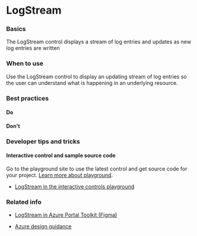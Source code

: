 ﻿# LogStream

 
<a name="basics"></a>
### Basics
The LogStream control displays a stream of log entries and updates as new log entries are written


<!-- TODO get an IMAGE to embed here -->

<!-- TODO get an SAMPLE CODE to embed here -->

 
<a name="when-to-use"></a>
### When to use
Use the LogStream control to display an updating stream of log entries so the user can understand what is happening in an underlying resource.



 
<a name="best-practices"></a>
### Best practices

<a name="best-practices-do"></a>
#### Do

<!-- TODO need Do's -->

<a name="best-practices-don-t"></a>
#### Don&#39;t

<!-- TODO need Don'ts -->



 
<a name="developer-tips-and-tricks"></a>
### Developer tips and tricks



<a name="developer-tips-and-tricks-interactive-control-and-sample-source-code"></a>
#### Interactive control and sample source code
Go to the playground site to use the latest control and get source code for your project.  [Learn more about playground](./top-extensions-controls-playground.md).

*  <a href="https://ms.portal.azure.com/?Microsoft_Azure_Playground=true#blade/Microsoft_Azure_Playground/ControlsIndexBlade/LogStream_create_Playground" target="_blank">LogStream in the interactive controls playground</a>




 
<a name="related-info"></a>
### Related info

* <a href="https://www.figma.com/file/Bwn8rmUOYtnPRwA3JoQTBn/Azure-Portal-Toolkit?node-id=8199%3A347918" target="_blank">LogStream in Azure Portal Toolkit (Figma)</a>

* [Azure design guidance](http://aka.ms/portalfx/design)



